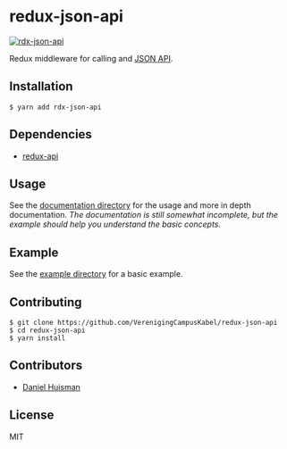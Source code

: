 # redux-json-api

[![rdx-json-api](https://img.shields.io/npm/v/rdx-json-api.svg)](https://www.npmjs.com/package/rdx-json-api)

Redux middleware for calling and [JSON API](http://jsonapi.org).

## Installation
```
$ yarn add rdx-json-api
```

## Dependencies
- [redux-api](https://github.com/VerenigingCampusKabel/redux-api)

## Usage
See the [documentation directory](docs) for the usage and more in depth documentation.
*The documentation is still somewhat incomplete, but the example should help you understand the basic concepts.*

## Example
See the [example directory](example) for a basic example.

## Contributing
```
$ git clone https://github.com/VerenigingCampusKabel/redux-json-api
$ cd redux-json-api
$ yarn install
```

## Contributors
- [Daniel Huisman](https://github.com/DanielHuisman)

## License
MIT
